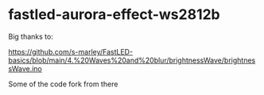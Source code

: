 # fastled-aurora-effect-ws2812b
Big thanks to:

https://github.com/s-marley/FastLED-basics/blob/main/4.%20Waves%20and%20blur/brightnessWave/brightnessWave.ino

Some of the code fork from there
